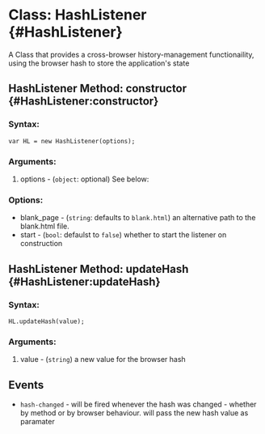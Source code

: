 Class: HashListener {#HashListener}
==========================================
A Class that provides a cross-browser history-management functionaility, using the browser hash to store the application's state

HashListener Method: constructor {#HashListener:constructor}
---------------------------------
### Syntax:

	var HL = new HashListener(options);

### Arguments:

1. options - (`object`: optional) See below:

### Options:

* blank_page - (`string`: defaults to `blank.html`) an alternative path to the blank.html file. 
* start - (`bool`: defaulst to `false`) whether to start the listener on construction

HashListener Method: updateHash {#HashListener:updateHash}
--------------------------------
### Syntax:

	HL.updateHash(value);
	
### Arguments:

1. value - (`string`) a new value for the browser hash

Events
--------
  * `hash-changed` - will be fired whenever the hash was changed - whether by method or by browser behaviour. will pass the new hash value as paramater 